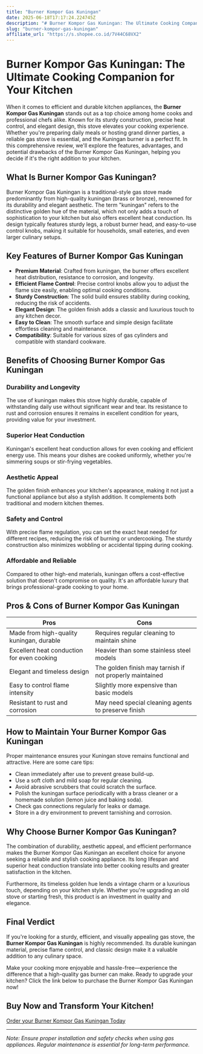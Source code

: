 ```yaml
---
title: "Burner Kompor Gas Kuningan"
date: 2025-06-18T17:17:24.224745Z
description: "# Burner Kompor Gas Kuningan: The Ultimate Cooking Companion for Your Kitchen..."
slug: "burner-kompor-gas-kuningan"
affiliate_url: "https://s.shopee.co.id/7V44C68VX2"
---
```

# Burner Kompor Gas Kuningan: The Ultimate Cooking Companion for Your Kitchen

When it comes to efficient and durable kitchen appliances, the **Burner Kompor Gas Kuningan** stands out as a top choice among home cooks and professional chefs alike. Known for its sturdy construction, precise heat control, and elegant design, this stove elevates your cooking experience. Whether you're preparing daily meals or hosting grand dinner parties, a reliable gas stove is essential, and the Kuningan burner is a perfect fit. In this comprehensive review, we'll explore the features, advantages, and potential drawbacks of the Burner Kompor Gas Kuningan, helping you decide if it's the right addition to your kitchen.

## What Is Burner Kompor Gas Kuningan?

Burner Kompor Gas Kuningan is a traditional-style gas stove made predominantly from high-quality kuningan (brass or bronze), renowned for its durability and elegant aesthetic. The term "kuningan" refers to the distinctive golden hue of the material, which not only adds a touch of sophistication to your kitchen but also offers excellent heat conduction. Its design typically features sturdy legs, a robust burner head, and easy-to-use control knobs, making it suitable for households, small eateries, and even larger culinary setups.

## Key Features of Burner Kompor Gas Kuningan

- **Premium Material**: Crafted from kuningan, the burner offers excellent heat distribution, resistance to corrosion, and longevity.
- **Efficient Flame Control**: Precise control knobs allow you to adjust the flame size easily, enabling optimal cooking conditions.
- **Sturdy Construction**: The solid build ensures stability during cooking, reducing the risk of accidents.
- **Elegant Design**: The golden finish adds a classic and luxurious touch to any kitchen decor.
- **Easy to Clean**: The smooth surface and simple design facilitate effortless cleaning and maintenance.
- **Compatibility**: Suitable for various sizes of gas cylinders and compatible with standard cookware.

## Benefits of Choosing Burner Kompor Gas Kuningan

### Durability and Longevity

The use of kuningan makes this stove highly durable, capable of withstanding daily use without significant wear and tear. Its resistance to rust and corrosion ensures it remains in excellent condition for years, providing value for your investment.

### Superior Heat Conduction

Kuningan's excellent heat conduction allows for even cooking and efficient energy use. This means your dishes are cooked uniformly, whether you're simmering soups or stir-frying vegetables.

### Aesthetic Appeal

The golden finish enhances your kitchen's appearance, making it not just a functional appliance but also a stylish addition. It complements both traditional and modern kitchen themes.

### Safety and Control

With precise flame regulation, you can set the exact heat needed for different recipes, reducing the risk of burning or undercooking. The sturdy construction also minimizes wobbling or accidental tipping during cooking.

### Affordable and Reliable

Compared to other high-end materials, kuningan offers a cost-effective solution that doesn't compromise on quality. It's an affordable luxury that brings professional-grade cooking to your home.

## Pros & Cons of Burner Kompor Gas Kuningan

| Pros                                          | Cons                                               |
|----------------------------------------------|---------------------------------------------------|
| Made from high-quality kuningan, durable   | Requires regular cleaning to maintain shine    |
| Excellent heat conduction for even cooking | Heavier than some stainless steel models       |
| Elegant and timeless design                | The golden finish may tarnish if not properly maintained |
| Easy to control flame intensity             | Slightly more expensive than basic models    |
| Resistant to rust and corrosion            | May need special cleaning agents to preserve finish |

## How to Maintain Your Burner Kompor Gas Kuningan

Proper maintenance ensures your Kuningan stove remains functional and attractive. Here are some care tips:

- Clean immediately after use to prevent grease build-up.
- Use a soft cloth and mild soap for regular cleaning.
- Avoid abrasive scrubbers that could scratch the surface.
- Polish the kuningan surface periodically with a brass cleaner or a homemade solution (lemon juice and baking soda).
- Check gas connections regularly for leaks or damage.
- Store in a dry environment to prevent tarnishing and corrosion.

## Why Choose Burner Kompor Gas Kuningan?

The combination of durability, aesthetic appeal, and efficient performance makes the Burner Kompor Gas Kuningan an excellent choice for anyone seeking a reliable and stylish cooking appliance. Its long lifespan and superior heat conduction translate into better cooking results and greater satisfaction in the kitchen.

Furthermore, its timeless golden hue lends a vintage charm or a luxurious touch, depending on your kitchen style. Whether you're upgrading an old stove or starting fresh, this product is an investment in quality and elegance.

## Final Verdict

If you're looking for a sturdy, efficient, and visually appealing gas stove, the **Burner Kompor Gas Kuningan** is highly recommended. Its durable kuningan material, precise flame control, and classic design make it a valuable addition to any culinary space.

Make your cooking more enjoyable and hassle-free—experience the difference that a high-quality gas burner can make. Ready to upgrade your kitchen? Click the link below to purchase the Burner Kompor Gas Kuningan now!

## **Buy Now and Transform Your Kitchen!**

[Order your Burner Kompor Gas Kuningan Today](https://s.shopee.co.id/7V44C68VX2)

---

*Note: Ensure proper installation and safety checks when using gas appliances. Regular maintenance is essential for long-term performance.*
